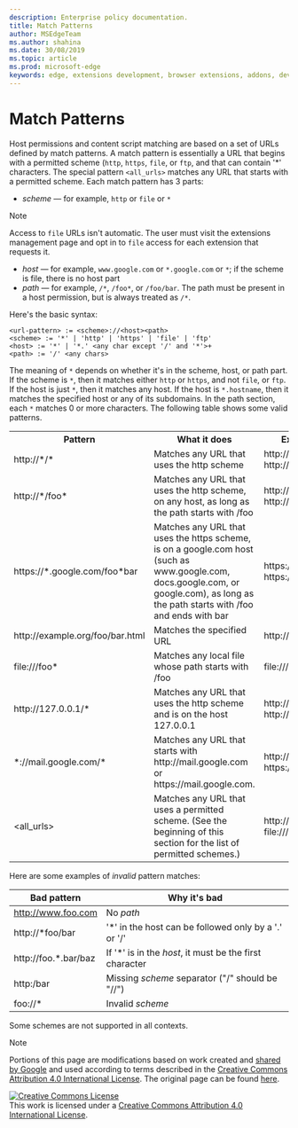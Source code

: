 ```yaml
---
description: Enterprise policy documentation.
title: Match Patterns
author: MSEdgeTeam
ms.author: shahina
ms.date: 30/08/2019
ms.topic: article
ms.prod: microsoft-edge
keywords: edge, extensions development, browser extensions, addons, developer
---
```


# Match Patterns

Host permissions and content script matching are based on a set of URLs defined by match patterns. A match pattern is essentially a URL that begins with a permitted scheme (`http`, `https`, `file`, or `ftp`, and that can contain '*' characters. The special pattern `<all_urls>` matches any URL that starts with a permitted scheme. Each match pattern has 3 parts:

- _scheme_ — for example, `http` or `file` or `*`  

> [!NOTE]
> Access to `file` URLs isn't automatic. The user must visit the extensions management page and opt in to `file` access for each extension that requests it.

- _host_ — for example, `www.google.com` or `*.google.com` or `*`; if the scheme is file, there is no host part
- _path_ — for example, `/*`, `/foo*`, or `/foo/bar`. The path must be present in a host permission, but is always treated as `/*`.
 
Here's the basic syntax:

```
<url-pattern> := <scheme>://<host><path>
<scheme> := '*' | 'http' | 'https' | 'file' | 'ftp'
<host> := '*' | '*.' <any char except '/' and '*'>+
<path> := '/' <any chars>
```

The meaning of `*` depends on whether it's in the scheme, host, or path part. If the scheme is `*`, then it matches either `http` or `https`, and not `file`, or `ftp`. If the host is just `*`, then it matches any host. If the host is `*.hostname`, then it matches the specified host or any of its subdomains. In the path section, each `*` matches 0 or more characters. The following table shows some valid patterns.

 <table style="width:100%">
      <tr>
        <th><b>Pattern</b></th>
        <th><b>What it does</b></th>
        <th><b>Examples of matching URLs</b></th>
      </tr>
      <tr>
        <td>http://*/*</td>
        <td>Matches any URL that uses the http scheme</td>
        <td>http://www.google.com/
http://example.org/foo/bar.html</td>
      </tr>
    <tr>
        <td>http://*/foo*</td>
        <td>Matches any URL that uses the http scheme, on any host, as long as the path starts with /foo</td>
        <td>http://example.com/foo/bar.html
http://www.google.com/foo</td>
      </tr>
     <tr>
        <td>https://*.google.com/foo*bar</td>
        <td>Matches any URL that uses the https scheme, is on a google.com host (such as www.google.com, docs.google.com, or google.com), as long as the path starts with /foo and ends with bar</td>
        <td>https://www.google.com/foo/baz/bar
https://docs.google.com/foobar</td>
      </tr>
    <tr>
        <td>http://example.org/foo/bar.html</td>
        <td>Matches the specified URL</td>
        <td>http://example.org/foo/bar.html</td>
      </tr>
    <tr>
        <td>file:///foo*</td>
        <td>Matches any local file whose path starts with /foo</td>
        <td>file:///foo/bar.html
file:///foo</td>
      </tr>
    <tr>
        <td>http://127.0.0.1/*</td>
        <td>Matches any URL that uses the http scheme and is on the host 127.0.0.1</td>
        <td>http://127.0.0.1/
http://127.0.0.1/foo/bar.html</td>
      </tr>
    <tr>
        <td>*://mail.google.com/*</td>
        <td>Matches any URL that starts with http://mail.google.com or https://mail.google.com.</td>
        <td>http://mail.google.com/foo/baz/bar
https://mail.google.com/foobar</td>
      </tr>
    <tr>
        <td>&ltall_urls&gt</td>
        <td>Matches any URL that uses a permitted scheme. (See the beginning of this section for the list of permitted schemes.)</td>
        <td>http://example.org/foo/bar.html
file:///bar/baz.html</td>
      </tr>
    </table>

Here are some examples of _invalid_ pattern matches:

| **Bad pattern**  |  **Why it's bad** |
|---|---|
| http://www.foo.com | No _path_ |
| http://*foo/bar | '*' in the host can be followed only by a '.' or '/' |
| http://foo.*.bar/baz | If '*' is in the _host_, it must be the first character |
| http:/bar | Missing _scheme_ separator ("/" should be "//") |
| foo://* | Invalid _scheme_ |

Some schemes are not supported in all contexts.

> [!NOTE]
> Portions of this page are modifications based on work created and [shared by Google] and used according to terms described in the [Creative Commons Attribution 4.0 International License]. The original page can be found [here].

<a rel="license" href="http://creativecommons.org/licenses/by/4.0/"><img alt="Creative Commons License" style="border-width:0" src="https://i.creativecommons.org/l/by/4.0/88x31.png" /></a><br />This work is licensed under a <a rel="license" href="http://creativecommons.org/licenses/by/4.0/">Creative Commons Attribution 4.0 International License</a>.

[shared by Google]: https://developers.google.com/terms/site-policies
[Creative Commons Attribution 4.0 International License]: https://creativecommons.org/licenses/by/4.0/
[here]: https://developer.chrome.com/extensions/match_patterns
